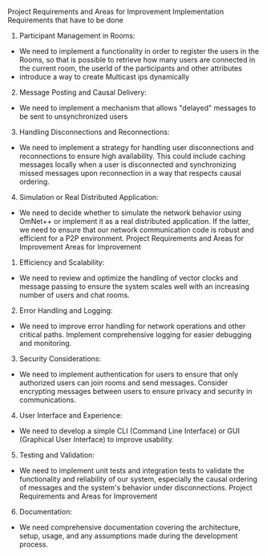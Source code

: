 Project Requirements and Areas for Improvement
Implementation Requirements that have to be done
1. Participant Management in Rooms:
- We need to implement a functionality in order to register the users in the Rooms, so that
  is possible to retrieve how many users are connected in the current room, the userId of the 
  participants and other attributes
- introduce a way to create Multicast ips dynamically
2. Message Posting and Causal Delivery:
- We need to implement a mechanism that allows "delayed" messages to be sent to unsynchronized users
3. Handling Disconnections and Reconnections:
- We need to implement a strategy for handling user disconnections and reconnections to ensure
  high availability. This could include caching messages locally when a user is disconnected and
  synchronizing missed messages upon reconnection in a way that respects causal ordering.
4. Simulation or Real Distributed Application:
- We need to decide whether to simulate the network behavior using OmNet++ or implement it as
  a real distributed application. If the latter, we need to ensure that our network communication code
  is robust and efficient for a P2P environment.
  Project Requirements and Areas for Improvement
  Areas for Improvement
1. Efficiency and Scalability:
- We need to review and optimize the handling of vector clocks and message passing to ensure
  the system scales well with an increasing number of users and chat rooms.
2. Error Handling and Logging:
- We need to improve error handling for network operations and other critical paths. Implement
  comprehensive logging for easier debugging and monitoring.
3. Security Considerations:
- We need to implement authentication for users to ensure that only authorized users can join
  rooms and send messages. Consider encrypting messages between users to ensure privacy and
  security in communications.
4. User Interface and Experience:
- We need to develop a simple CLI (Command Line Interface) or GUI (Graphical User Interface) to
  improve usability.
5. Testing and Validation:
- We need to implement unit tests and integration tests to validate the functionality and reliability of
  our system, especially the causal ordering of messages and the system's behavior under
  disconnections.
  Project Requirements and Areas for Improvement
6. Documentation:
- We need comprehensive documentation covering the architecture, setup, usage, and any
  assumptions made during the development process.